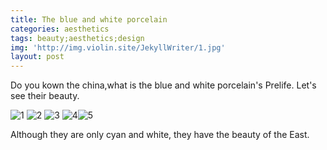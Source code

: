 ```yaml
---
title: The blue and white porcelain
categories: aesthetics
tags: beauty;aesthetics;design
img: 'http://img.violin.site/JekyllWriter/1.jpg'
layout: post
---
```

Do you kown the china,what is the blue and white porcelain's Prelife.
Let's see their beauty.

![1](http://img.violin.site/JekyllWriter/1.jpg)
![2](http://img.violin.site/JekyllWriter/2.jpg)
![3](http://img.violin.site/JekyllWriter/3.jpg)
![4](http://img.violin.site/JekyllWriter/4.jpg)![5](http://img.violin.site/JekyllWriter/5.jpg)

Although they are only cyan and white, they have the beauty of the East.